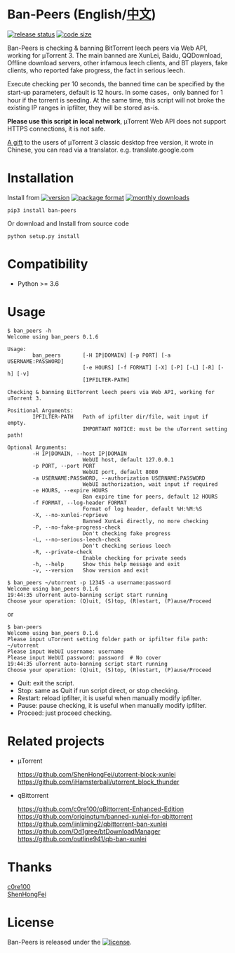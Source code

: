 # Ban-Peers (English/[中文](https://github.com/SeaHOH/ban-peers/blob/master/README_zh.md))
[![release status](https://img.shields.io/github/v/release/SeaHOH/ban-peers?include_prereleases&sort=semver)](https://github.com/SeaHOH/ban-peers/releases)
[![code size](https://img.shields.io/github/languages/code-size/SeaHOH/ban-peers)](https://github.com/SeaHOH/ban-peers)

Ban-Peers is checking & banning BitTorrent leech peers via Web API, working for μTorrent 3. The main banned are XunLei, Baidu, QQDownload, Offline download servers, other infamous leech clients, and BT players, fake clients, who reported fake progress, the fact in serious leech.

Execute checking per 10 seconds, the banned time can be specified by the start-up parameters, default is 12 hours. In some cases，only banned for 1 hour if the torrent is seeding. At the same time, this script will not broke the existing IP ranges in ipfilter, they will be stored as-is.

**Please use this script in local network**, μTorrent Web API does not support HTTPS connections, it is not safe.

[A gift](https://github.com/SeaHOH/ban-peers/issues/1) to the users of μTorrent 3 classic desktop free version, it wrote in Chinese, you can read via a translator. e.g. translate.google.com

# Installation
Install from 
[![version](https://img.shields.io/pypi/v/ban-peers)](https://pypi.org/project/ban-peers/)
[![package format](https://img.shields.io/pypi/format/ban-peers)](https://pypi.org/project/ban-peers/#files)
[![monthly downloads](https://img.shields.io/pypi/dm/ban-peers)](https://pypi.org/project/ban-peers/#files)

    pip3 install ban-peers

Or download and Install from source code

    python setup.py install

# Compatibility
- Python >= 3.6

# Usage
```
$ ban_peers -h
Welcome using ban_peers 0.1.6

Usage:
        ban_peers       [-H IP|DOMAIN] [-p PORT] [-a USERNAME:PASSWORD]
                        [-e HOURS] [-f FORMAT] [-X] [-P] [-L] [-R] [-h] [-v]
                        [IPFILTER-PATH]

Checking & banning BitTorrent leech peers via Web API, working for uTorrent 3.

Positional Arguments:
        IPFILTER-PATH   Path of ipfilter dir/file, wait input if empty.
                        IMPORTANT NOTICE: must be the uTorrent setting path!

Optional Arguments:
        -H IP|DOMAIN, --host IP|DOMAIN
                        WebUI host, default 127.0.0.1
        -p PORT, --port PORT
                        WebUI port, default 8080
        -a USERNAME:PASSWORD, --authorization USERNAME:PASSWORD
                        WebUI authorization, wait input if required
        -e HOURS, --expire HOURS
                        Ban expire time for peers, default 12 HOURS
        -f FORMAT, --log-header FORMAT
                        Format of log header, default %H:%M:%S
        -X, --no-xunlei-reprieve
                        Banned XunLei directly, no more checking
        -P, --no-fake-progress-check
                        Don't checking fake progress
        -L, --no-serious-leech-check
                        Don't checking serious leech
        -R, --private-check
                        Enable checking for private seeds
        -h, --help      Show this help message and exit
        -v, --version   Show version and exit
```

```
$ ban_peers ~/utorrent -p 12345 -a username:password
Welcome using ban_peers 0.1.6
19:44:35 uTorrent auto-banning script start running
Choose your operation: (Q)uit, (S)top, (R)estart, (P)ause/Proceed
```

or

```
$ ban-peers
Welcome using ban_peers 0.1.6
Please input uTorrent setting folder path or ipfilter file path:
~/utorrent
Please input WebUI username: username
Please input WebUI password: password  # No cover
19:44:35 uTorrent auto-banning script start running
Choose your operation: (Q)uit, (S)top, (R)estart, (P)ause/Proceed
```

- Quit: exit the script.
- Stop: same as Quit if run script direct, or stop checking.
- Restart: reload ipfilter, it is useful when manually modify ipfilter.
- Pause: pause checking, it is useful when manually modify ipfilter.
- Proceed: just proceed checking.

# Related projects
- μTorrent

    https://github.com/ShenHongFei/utorrent-block-xunlei  
    https://github.com/iHamsterball/utorrent_block_thunder  

- qBittorrent

    https://github.com/c0re100/qBittorrent-Enhanced-Edition  
    https://github.com/originqtum/banned-xunlei-for-qbittorrent  
    https://github.com/jinliming2/qbittorrent-ban-xunlei  
    https://github.com/Od1gree/btDownloadManager  
    https://github.com/outline941/qb-ban-xunlei  

# Thanks
[c0re100](https://github.com/c0re100/qBittorrent-Enhanced-Edition)  
[ShenHongFei](https://github.com/ShenHongFei/utorrent-block-xunlei)  

# License
Ban-Peers is released under the [![license](https://img.shields.io/github/license/SeaHOH/ban-peers)](https://github.com/SeaHOH/ban-peers/blob/master/LICENSE).
